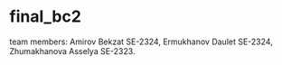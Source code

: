 # final_bc2
team members: Amirov Bekzat SE-2324, Ermukhanov Daulet SE-2324, Zhumakhanova Asselya SE-2323.
